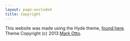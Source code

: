 ```yaml
---
layout: page-excluded
title: Copyright
---
```


This website was made using the Hyde theme, [found here](https://github.com/poole/hyde).  
Theme Copyright (c) 2013 [Mark Otto](https://twitter.com/mdo).
